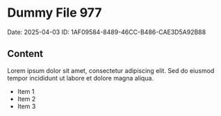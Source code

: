 # Dummy File 977

Date: 2025-04-03
ID: 1AF09584-8489-46CC-B486-CAE3D5A92B88

## Content

Lorem ipsum dolor sit amet, consectetur adipiscing elit.
Sed do eiusmod tempor incididunt ut labore et dolore magna aliqua.

* Item 1
* Item 2
* Item 3

